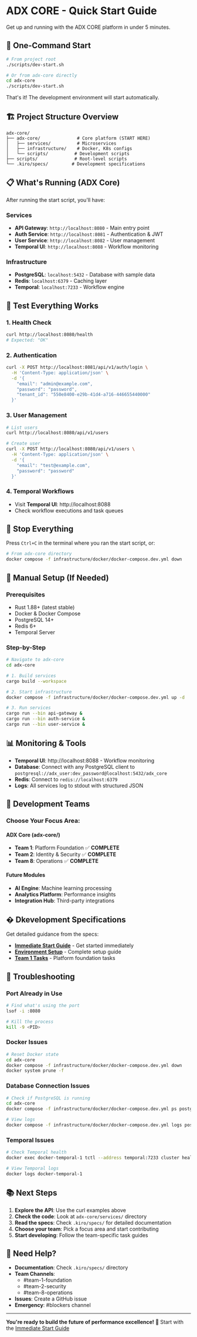 # ADX CORE - Quick Start Guide

Get up and running with the ADX CORE platform in under 5 minutes.

## 🚀 One-Command Start

```bash
# From project root
./scripts/dev-start.sh

# Or from adx-core directly
cd adx-core
./scripts/dev-start.sh
```

That's it! The development environment will start automatically.

## 🏗 Project Structure Overview

```
adx-core/
├── adx-core/              # Core platform (START HERE)
│   ├── services/          # Microservices
│   ├── infrastructure/    # Docker, K8s configs
│   └── scripts/          # Development scripts
├── scripts/              # Root-level scripts
└── .kiro/specs/         # Development specifications
```

## 📋 What's Running (ADX Core)

After running the start script, you'll have:

### Services
- **API Gateway**: `http://localhost:8080` - Main entry point
- **Auth Service**: `http://localhost:8081` - Authentication & JWT
- **User Service**: `http://localhost:8082` - User management
- **Temporal UI**: `http://localhost:8088` - Workflow monitoring

### Infrastructure
- **PostgreSQL**: `localhost:5432` - Database with sample data
- **Redis**: `localhost:6379` - Caching layer
- **Temporal**: `localhost:7233` - Workflow engine

## 🧪 Test Everything Works

### 1. Health Check
```bash
curl http://localhost:8080/health
# Expected: "OK"
```

### 2. Authentication
```bash
curl -X POST http://localhost:8081/api/v1/auth/login \
  -H 'Content-Type: application/json' \
  -d '{
    "email": "admin@example.com",
    "password": "password",
    "tenant_id": "550e8400-e29b-41d4-a716-446655440000"
  }'
```

### 3. User Management
```bash
# List users
curl http://localhost:8080/api/v1/users

# Create user
curl -X POST http://localhost:8080/api/v1/users \
  -H 'Content-Type: application/json' \
  -d '{
    "email": "test@example.com",
    "password": "password"
  }'
```

### 4. Temporal Workflows
- Visit **Temporal UI**: http://localhost:8088
- Check workflow executions and task queues

## 🛑 Stop Everything

Press `Ctrl+C` in the terminal where you ran the start script, or:

```bash
# From adx-core directory
docker compose -f infrastructure/docker/docker-compose.dev.yml down
```

## 🔧 Manual Setup (If Needed)

### Prerequisites
- Rust 1.88+ (latest stable)
- Docker & Docker Compose
- PostgreSQL 14+
- Redis 6+
- Temporal Server

### Step-by-Step
```bash
# Navigate to adx-core
cd adx-core

# 1. Build services
cargo build --workspace

# 2. Start infrastructure
docker compose -f infrastructure/docker/docker-compose.dev.yml up -d

# 3. Run services
cargo run --bin api-gateway &
cargo run --bin auth-service &
cargo run --bin user-service &
```

## 📊 Monitoring & Tools

- **Temporal UI**: http://localhost:8088 - Workflow monitoring
- **Database**: Connect with any PostgreSQL client to `postgresql://adx_user:dev_password@localhost:5432/adx_core`
- **Redis**: Connect to `redis://localhost:6379`
- **Logs**: All services log to stdout with structured JSON

## 🎯 Development Teams

### Choose Your Focus Area:

#### ADX Core (adx-core/)
- **Team 1**: Platform Foundation ✅ **COMPLETE**
- **Team 2**: Identity & Security ✅ **COMPLETE**  
- **Team 8**: Operations ✅ **COMPLETE**

#### Future Modules
- **AI Engine**: Machine learning processing
- **Analytics Platform**: Performance insights
- **Integration Hub**: Third-party integrations

## � Dkevelopment Specifications

Get detailed guidance from the specs:

- **[Immediate Start Guide](.kiro/specs/adx-core/development-kickoff/immediate-start-guide.md)** - Get started immediately
- **[Environment Setup](.kiro/specs/adx-core/development-kickoff/development-environment-setup.md)** - Complete setup guide
- **[Team 1 Tasks](.kiro/specs/adx-core/development-kickoff/team-1-foundation-tasks.md)** - Platform foundation tasks

## 🚨 Troubleshooting

### Port Already in Use
```bash
# Find what's using the port
lsof -i :8080

# Kill the process
kill -9 <PID>
```

### Docker Issues
```bash
# Reset Docker state
cd adx-core
docker compose -f infrastructure/docker/docker-compose.dev.yml down
docker system prune -f
```

### Database Connection Issues
```bash
# Check if PostgreSQL is running
cd adx-core
docker compose -f infrastructure/docker/docker-compose.dev.yml ps postgres

# View logs
docker compose -f infrastructure/docker/docker-compose.dev.yml logs postgres
```

### Temporal Issues
```bash
# Check Temporal health
docker exec docker-temporal-1 tctl --address temporal:7233 cluster health

# View Temporal logs
docker logs docker-temporal-1
```

## 📚 Next Steps

1. **Explore the API**: Use the curl examples above
2. **Check the code**: Look at `adx-core/services/` directory
3. **Read the specs**: Check `.kiro/specs/` for detailed documentation
4. **Choose your team**: Pick a focus area and start contributing
5. **Start developing**: Follow the team-specific task guides

## 🤝 Need Help?

- **Documentation**: Check `.kiro/specs/` directory
- **Team Channels**: 
  - #team-1-foundation
  - #team-2-security  
  - #team-8-operations
- **Issues**: Create a GitHub issue
- **Emergency**: #blockers channel

---

**You're ready to build the future of performance excellence!** 🚀 
Start with the [Immediate Start Guide](.kiro/specs/adx-core/development-kickoff/immediate-start-guide.md)